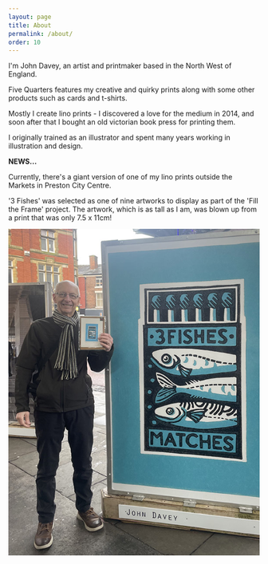 ```yaml
---
layout: page
title: About
permalink: /about/
order: 10
---
```


I'm John Davey, an artist and printmaker based in the North West of England. 

Five Quarters features my creative and quirky prints along with some other products such as cards and t-shirts.

Mostly I create lino prints - I discovered a love for the medium in 2014, and soon after that I bought an old victorian book press for printing them.

I originally trained as an illustrator and spent many years working in illustration and design.

<b>NEWS...</b>

Currently, there's a giant version of one of my lino prints outside the Markets in Preston City Centre.  

'3 Fishes' was selected as one of nine artworks to display as part of the 'Fill the Frame' project. The artwork, which is as tall as I am, was blown up from a print that was only 7.5 x 11cm!

![blueprint](/assets/img/prints/news-market-large.jpg)